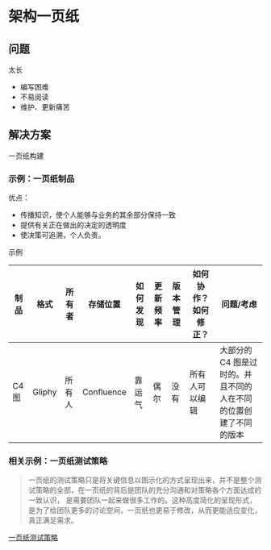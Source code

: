 # 架构一页纸

## 问题

太长

- 编写困难
- 不易阅读
- 维护、更新痛苦

## 解决方案

一页纸构建

### 示例：一页纸制品

优点：

- 传播知识，使个人能够与业务的其余部分保持一致
- 提供有关正在做出的决定的透明度
- 使决策可追溯，个人负责。

示例

| 制品   | 格式     | 所有者 | 存储位置       | 如何发现 | 更新频率 | 版本管理 | 如何协作？如何修正？ | 问题/考虑                              |
|------|--------|-----|------------|------|------|------|------------|------------------------------------|
| C4 图 | Gliphy | 所有人 | Confluence | 靠运气  | 偶尔   | 没有   | 所有人可以编辑    | 大部分的 C4 图是过时的。并且不同的人在不同的位置创建了不同的版本 |

### 相关示例：一页纸测试策略

> 一页纸的测试策略只是将关键信息以图示化的方式呈现出来，并不是整个测试策略的全部，在一页纸的背后是团队的充分沟通和对策略各个方面达成的一致认识，
> 是需要团队一起来做很多工作的。这种高度简化的呈现形式，是为了给团队更多的讨论空间，一页纸也更易于修改，从而更能适应变化，真正满足需求。

[一页纸测试策略](https://insights.thoughtworks.cn/test-strategy-one-page/)

